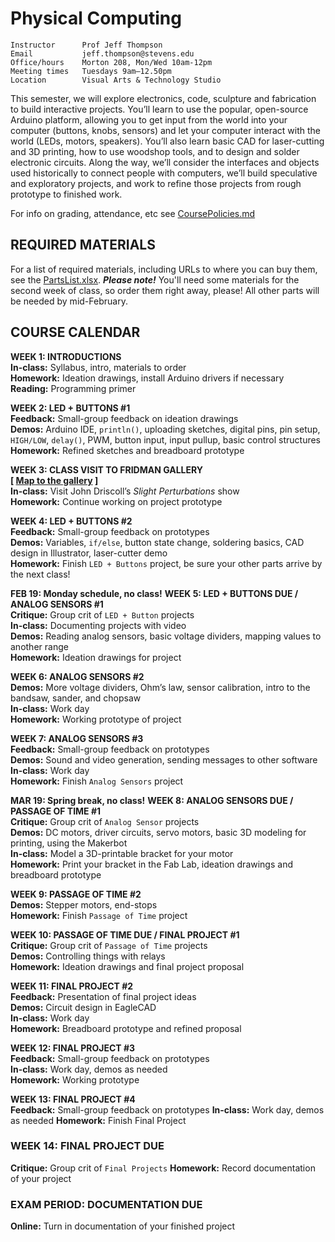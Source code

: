 # Physical Computing

    Instructor      Prof Jeff Thompson
    Email           jeff.thompson@stevens.edu 
    Office/hours    Morton 208, Mon/Wed 10am-12pm
    Meeting times   Tuesdays 9am–12.50pm
    Location        Visual Arts & Technology Studio

This semester, we will explore electronics, code, sculpture and fabrication to build interactive projects. You’ll learn to use the popular, open-source Arduino platform, allowing you to get input from the world into your computer (buttons, knobs, sensors) and let your computer interact with the world (LEDs, motors, speakers). You’ll also learn basic CAD for laser-cutting and 3D printing, how to use woodshop tools, and to design and solder electronic circuits. Along the way, we’ll consider the interfaces and objects used historically to connect people with computers, we’ll build speculative and exploratory projects, and work to refine those projects from rough prototype to finished work.

For info on grading, attendance, etc see [CoursePolicies.md](https://github.com/jeffThompson/PhysicalComputing/blob/master/CoursePolicies.md)

## REQUIRED MATERIALS

For a list of required materials, including URLs to where you can buy them, see the [PartsList.xlsx](https://github.com/jeffThompson/PhysicalComputing/blob/master/PartsList.xlsx?raw=true). ***Please note!*** You'll need some materials for the second week of class, so order them right away, please! All other parts will be needed by mid-February.

## COURSE CALENDAR

**WEEK 1: INTRODUCTIONS**  
**In-class:** Syllabus, intro, materials to order  
**Homework:** Ideation drawings, install Arduino drivers if necessary  
**Reading:** Programming primer  

**WEEK 2: LED + BUTTONS #1**  
**Feedback:** Small-group feedback on ideation drawings  
**Demos:** Arduino IDE, `println()`, uploading sketches, digital pins, pin setup, `HIGH/LOW`, `delay()`, PWM, button input, input pullup, basic control structures  
**Homework:** Refined sketches and breadboard prototype  

**WEEK 3: CLASS VISIT TO FRIDMAN GALLERY**  
**[ [Map to the gallery](https://goo.gl/maps/oKTKUezQHjy) ]**  
**In-class:** Visit John Driscoll’s *Slight Perturbations* show   
**Homework:** Continue working on project prototype  

**WEEK 4: LED + BUTTONS #2**  
**Feedback:** Small-group feedback on prototypes  
**Demos:** Variables, `if/else`, button state change, soldering basics, CAD design in Illustrator, laser-cutter demo  
**Homework:** Finish `LED + Buttons` project, be sure your other parts arrive by the next class!  

**FEB 19: Monday schedule, no class!**  **WEEK 5: LED + BUTTONS DUE / ANALOG SENSORS #1**  
**Critique:** Group crit of `LED + Button` projects  
**In-class:** Documenting projects with video  
**Demos:** Reading analog sensors, basic voltage dividers, mapping values to another range  
**Homework:** Ideation drawings for project  

**WEEK 6: ANALOG SENSORS #2**  
**Demos:** More voltage dividers, Ohm’s law, sensor calibration, intro to the bandsaw, sander, and chopsaw  
**In-class:** Work day  
**Homework:** Working prototype of project  

**WEEK 7: ANALOG SENSORS #3**  
**Feedback:** Small-group feedback on prototypes  
**Demos:** Sound and video generation, sending messages to other software  
**In-class:** Work day  
**Homework:** Finish `Analog Sensors` project  

**MAR 19: Spring break, no class!**  **WEEK 8: ANALOG SENSORS DUE / PASSAGE OF TIME #1**  
**Critique:** Group crit of `Analog Sensor` projects  
**Demos:** DC motors, driver circuits, servo motors, basic 3D modeling for printing, using the Makerbot  
**In-class:** Model a 3D-printable bracket for your motor  
**Homework:** Print your bracket in the Fab Lab, ideation drawings and breadboard prototype  

**WEEK 9: PASSAGE OF TIME #2**  
**Demos:** Stepper motors, end-stops  
**Homework:** Finish `Passage of Time` project  

**WEEK 10: PASSAGE OF TIME DUE / FINAL PROJECT #1**  
**Critique:** Group crit of `Passage of Time` projects  
**Demos:** Controlling things with relays  
**Homework:** Ideation drawings and final project proposal  

**WEEK 11: FINAL PROJECT #2**  
**Feedback:** Presentation of final project ideas  
**Demos:** Circuit design in EagleCAD  
**In-class:** Work day  
**Homework:** Breadboard prototype and refined proposal  

**WEEK 12: FINAL PROJECT #3**  
**Feedback:** Small-group feedback on prototypes  
**In-class:** Work day, demos as needed  
**Homework:** Working prototype  

**WEEK 13: FINAL PROJECT #4**  
**Feedback:** Small-group feedback on prototypes
**In-class:** Work day, demos as needed
**Homework:** Finish Final Project

### WEEK 14: FINAL PROJECT DUE
**Critique:** Group crit of `Final Projects`
**Homework:** Record documentation of your project

### EXAM PERIOD: DOCUMENTATION DUE
**Online:** Turn in documentation of your finished project

